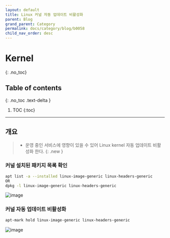```yaml
---
layout: default
title: Linux 커널 자동 업데이트 비활성화
parent: Blog
grand_parent: Category
permalink: docs/category/blog/b0058
child_nav_order: desc
---
```

# Kernel
{: .no_toc}

## Table of contents
{: .no_toc .text-delta }

1. TOC
{:toc}

---
## 개요

> - 운영 중인 서비스에 영향이 있을 수 있어 Linux kernel 자동 업데이트 비활성화 한다.
{: .new }

### 커널 설치된 패키지 목록 확인

```bash
apt list -a --installed linux-image-generic linux-headers-generic
OR
dpkg -l linux-image-generic linux-headers-generic
```

![image](https://user-images.githubusercontent.com/36792594/213600995-a570aae6-2ac5-46d2-80d9-69afe9096fe2.png)

### 커널 자동 업데이트 비활성화

```bash
apt-mark hold linux-image-generic linux-headers-generic
```

![image](https://user-images.githubusercontent.com/36792594/213600797-c02e3795-4ac7-4868-99c0-a39eff41b746.png)
